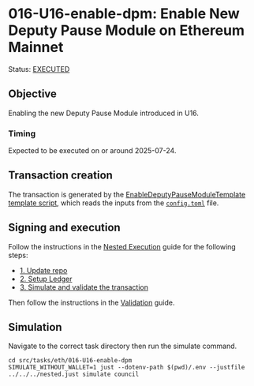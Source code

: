 # 016-U16-enable-dpm: Enable New Deputy Pause Module on Ethereum Mainnet

Status: [EXECUTED](https://etherscan.io/tx/0x7e5703b1ab5d09aa107aa1a5fb2c7808c32023bd76048c192139bdb9b5dda092)

## Objective

Enabling the new Deputy Pause Module introduced in U16.

### Timing

Expected to be executed on or around 2025-07-24.

## Transaction creation

The transaction is generated by the [EnableDeputyPauseModuleTemplate template script](../../../template/EnableDeputyPauseModuleTemplate.sol),
which reads the inputs from the [`config.toml`](./config.toml) file.

## Signing and execution

Follow the instructions in the [Nested Execution](../../../NESTED.md) guide for the following steps:

- [1. Update repo](../../../NESTED.md#1-update-repo)
- [2. Setup Ledger](../../../NESTED.md#2-setup-ledger)
- [3. Simulate and validate the transaction](../../../NESTED.md#3-simulate-and-validate-the-transaction)

Then follow the instructions in the [Validation](./VALIDATION.md) guide.

## Simulation

Navigate to the correct task directory then run the simulate command.
```
cd src/tasks/eth/016-U16-enable-dpm
SIMULATE_WITHOUT_WALLET=1 just --dotenv-path $(pwd)/.env --justfile ../../../nested.just simulate council
```